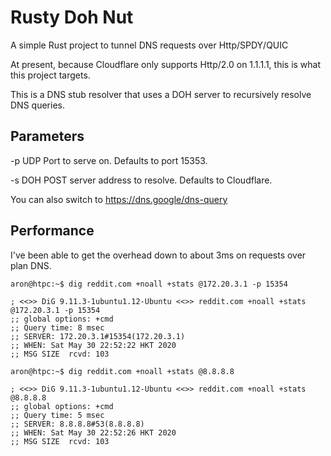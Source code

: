 # Rusty Doh Nut

A simple Rust project to tunnel DNS requests over Http/SPDY/QUIC

At present, because Cloudflare only supports Http/2.0 on 1.1.1.1, this is what this project targets.

This is a DNS stub resolver that uses a DOH server to recursively resolve DNS queries.



## Parameters

-p UDP Port to serve on. Defaults to port 15353.

-s DOH POST server address to resolve. Defaults to Cloudflare.

   You can also switch to https://dns.google/dns-query

## Performance

I've been able to get the overhead down to about 3ms on requests over plan DNS.

    aron@htpc:~$ dig reddit.com +noall +stats @172.20.3.1 -p 15354
    
    ; <<>> DiG 9.11.3-1ubuntu1.12-Ubuntu <<>> reddit.com +noall +stats @172.20.3.1 -p 15354
    ;; global options: +cmd
    ;; Query time: 8 msec
    ;; SERVER: 172.20.3.1#15354(172.20.3.1)
    ;; WHEN: Sat May 30 22:52:22 HKT 2020
    ;; MSG SIZE  rcvd: 103
    
    aron@htpc:~$ dig reddit.com +noall +stats @8.8.8.8

    ; <<>> DiG 9.11.3-1ubuntu1.12-Ubuntu <<>> reddit.com +noall +stats @8.8.8.8
    ;; global options: +cmd
    ;; Query time: 5 msec
    ;; SERVER: 8.8.8.8#53(8.8.8.8)
    ;; WHEN: Sat May 30 22:52:26 HKT 2020
    ;; MSG SIZE  rcvd: 103
